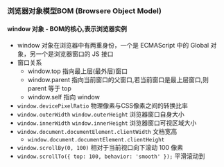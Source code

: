 ### 浏览器对象模型BOM (Browsere Object Model)

#### window 对象 - BOM的核心,表示浏览器实例
- window 对象在浏览器中有两重身份，一个是 ECMAScript 中的 Global 对象，另一个是浏览器窗口的 JS 接口
- 窗口关系
  - window.top 指向最上层(最外层)窗口
  - window.parent 指向当前窗口的父窗口,若当前窗口是最上层窗口,则 parent 等于 top
  - window.self 指向 window
- `window.devicePixelRatio` 物理像素与CSS像素之间的转换比率
- `window.outerWidth` `window.outerHeight` 浏览器窗口自身大小
- `window.innerWidth` `window.innerHeight` 浏览器窗口可视区域大小
- `window.document.documentElement.clientWidth` 文档宽高
  - `window.document.documentElement.clientHeight`
- `window.scrollBy(0, 100)` 相对于当前视口向下滚动 100 像素
- `window.scrollTo({ top: 100, behavior: 'smooth' });` 平滑滚动到
